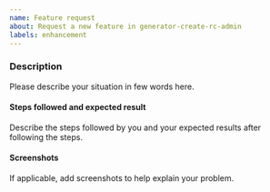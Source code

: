 ```yaml
---
name: Feature request
about: Request a new feature in generator-create-rc-admin
labels: enhancement
---
```


<!-- Before filling this issue, please read the wiki (https://github.com/Samagra-Development/generator-create-rc-admin/wiki)
and search if the bug do not already exists in the issues (https://github.com/Samagra-Development/generator-create-rc-admin/issues). -->

### Description

Please describe your situation in few words here.

#### Steps followed and expected result

Describe the steps followed by you and your expected results after following the steps.

#### Screenshots

If applicable, add screenshots to help explain your problem.
